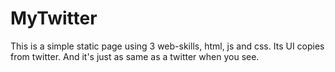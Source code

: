 # MyTwitter
This is a simple static page using 3 web-skills, html, js and css. Its UI copies from twitter. And it's just as same as a twitter when you see.
